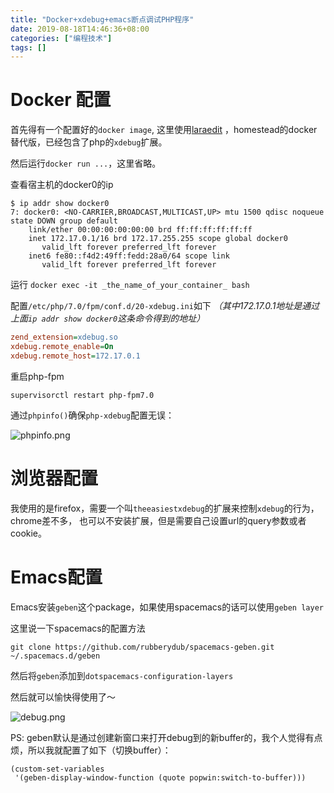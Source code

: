 ```yaml
---
title: "Docker+xdebug+emacs断点调试PHP程序"
date: 2019-08-18T14:46:36+08:00
categories: ["编程技术"]
tags: []
---
```


# Docker 配置 #

首先得有一个配置好的`docker image`, 这里使用[laraedit](https://hub.docker.com/r/laraedit/laraedit/) ，homestead的docker替代版，已经包含了php的`xdebug`扩展。

然后运行`docker run ...`，这里省略。

查看宿主机的docker0的ip

``` shell
$ ip addr show docker0
7: docker0: <NO-CARRIER,BROADCAST,MULTICAST,UP> mtu 1500 qdisc noqueue state DOWN group default 
    link/ether 00:00:00:00:00:00 brd ff:ff:ff:ff:ff:ff
    inet 172.17.0.1/16 brd 172.17.255.255 scope global docker0
       valid_lft forever preferred_lft forever
    inet6 fe80::f4d2:49ff:fedd:28a0/64 scope link 
       valid_lft forever preferred_lft forever
```

运行 `docker exec -it _the_name_of_your_container_ bash`

配置`/etc/php/7.0/fpm/conf.d/20-xdebug.ini`如下
*（其中172.17.0.1地址是通过上面`ip addr show docker0`这条命令得到的地址）*

``` ini
zend_extension=xdebug.so
xdebug.remote_enable=On
xdebug.remote_host=172.17.0.1
```

重启php-fpm

``` shell
supervisorctl restart php-fpm7.0
```

通过`phpinfo()`确保`php-xdebug`配置无误：

![phpinfo.png](https://upload-images.jianshu.io/upload_images/18494435-29db21661abe7254.png?imageMogr2/auto-orient/strip%7CimageView2/2/w/1240)

# 浏览器配置 #

我使用的是firefox，需要一个叫`theeasiestxdebug`的扩展来控制`xdebug`的行为，chrome差不多，
也可以不安装扩展，但是需要自己设置url的query参数或者cookie。

# Emacs配置 #

Emacs安装`geben`这个package，如果使用spacemacs的话可以使用`geben layer`

这里说一下spacemacs的配置方法

``` shell
git clone https://github.com/rubberydub/spacemacs-geben.git ~/.spacemacs.d/geben
```

然后将`geben`添加到`dotspacemacs-configuration-layers`

然后就可以愉快得使用了～

![debug.png](https://upload-images.jianshu.io/upload_images/18494435-316d320df60ae2dc.png?imageMogr2/auto-orient/strip%7CimageView2/2/w/1240)

PS: geben默认是通过创建新窗口来打开debug到的新buffer的，我个人觉得有点烦，所以我就配置了如下（切换buffer）：

``` emacs-lisp
(custom-set-variables
 '(geben-display-window-function (quote popwin:switch-to-buffer)))
```
